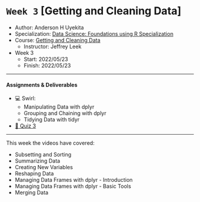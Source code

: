 # `Week 3` [Getting and Cleaning Data]

* Author: Anderson H Uyekita
* Specialization: [Data Science: Foundations using R Specialization](https://www.coursera.org/specializations/data-science-foundations-r)
* Course: [Getting and Cleaning Data](https://www.coursera.org/learn/data-cleaning)
    * Instructor: Jeffrey Leek
* Week 3
    * Start: 2022/05/23
    * Finish: 2022/05/23

***

#### Assignments & Deliverables
    
* :computer: Swirl:
    * Manipulating Data with dplyr
    * Grouping and Chaining with dplyr
    * Tidying Data with tidyr
* [:pencil: Quiz 3](./getting_and_cleaning_data_quiz_3.md)

***

This week the videos have covered:

* Subsetting and Sorting
* Summarizing Data
* Creating New Variables
* Reshaping Data
* Managing Data Frames with dplyr - Introduction
* Managing Data Frames with dplyr - Basic Tools
* Merging Data
